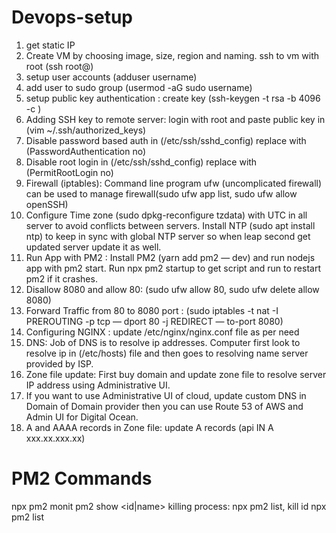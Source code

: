 # Devops-setup

1. get static IP
1. Create VM by choosing image, size, region and naming.
ssh to vm with root (ssh root@<server-ip>)
1. setup user accounts (adduser username)
1. add user to sudo group (usermod -aG sudo username)
1. setup public key authentication : create key (ssh-keygen -t rsa -b 4096 -c <email id>)
1. Adding SSH key to remote server: login with root and paste public key in (vim ~/.ssh/authorized_keys)
1. Disable password based auth in (/etc/ssh/sshd_config) replace with (PasswordAuthentication no)
1. Disable root login in (/etc/ssh/sshd_config) replace with (PermitRootLogin no)
1. Firewall (iptables): Command line program ufw (uncomplicated firewall) can be used to manage firewall(sudo ufw app list, sudo ufw allow openSSH)
1. Configure Time zone (sudo dpkg-reconfigure tzdata) with UTC in all server to avoid conflicts between servers. Install NTP (sudo apt install ntp) to keep in sync with global NTP server so when leap second get updated server update it as well.
1. Run App with PM2 : Install PM2 (yarn add pm2 — dev) and run nodejs app with pm2 start. Run npx pm2 startup to get script and run to restart pm2 if it crashes.
1. Disallow 8080 and allow 80: (sudo ufw allow 80, sudo ufw delete allow 8080)
1. Forward Traffic from 80 to 8080 port : (sudo iptables -t nat -I PREROUTING -p tcp — dport 80 -j REDIRECT — to-port 8080)
1. Configuring NGINX : update /etc/nginx/nginx.conf file as per need
1. DNS: Job of DNS is to resolve ip addresses. Computer first look to resolve ip in (/etc/hosts) file and then goes to resolving name server provided by ISP.
1. Zone file update: First buy domain and update zone file to resolve server IP address using Administrative UI. 
1. If you want to use Administrative UI of cloud, update custom DNS in Domain of Domain provider then you can use Route 53 of AWS and Admin UI for Digital Ocean.
1. A and AAAA records in Zone file: update A records (api IN A xxx.xx.xxx.xx)

# PM2 Commands
npx pm2 monit
pm2 show <id|name>
killing process: npx pm2 list, kill id
npx pm2 list